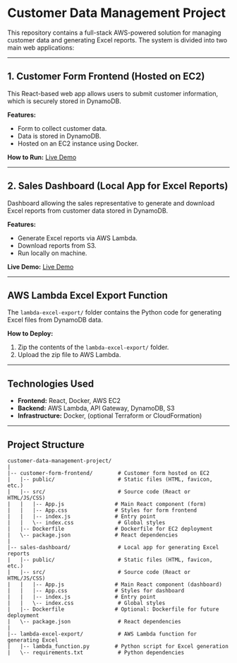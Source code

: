 # Customer Data Management Project

This repository contains a full-stack AWS-powered solution for managing customer data and generating Excel reports. The system is divided into two main web applications:

---

## 1. Customer Form Frontend (Hosted on EC2)

This React-based web app allows users to submit customer information, which is securely stored in DynamoDB.

**Features:**
- Form to collect customer data.
- Data is stored in DynamoDB.
- Hosted on an EC2 instance using Docker.

**How to Run:**
[Live Demo](http://54.157.238.221:8080/)

---

## 2. Sales Dashboard (Local App for Excel Reports)

Dashboard allowing the sales representative to generate and download Excel reports from customer data stored in DynamoDB.

**Features:**
- Generate Excel reports via AWS Lambda.
- Download reports from S3.
- Run locally on machine.

**Live Demo:**
[Live Demo](http://54.157.238.221:8080/)

---

## AWS Lambda Excel Export Function

The `lambda-excel-export/` folder contains the Python code for generating Excel files from DynamoDB data.

**How to Deploy:**
1. Zip the contents of the `lambda-excel-export/` folder.
2. Upload the zip file to AWS Lambda.

---

## Technologies Used

- **Frontend:** React, Docker, AWS EC2
- **Backend:** AWS Lambda, API Gateway, DynamoDB, S3
- **Infrastructure:** Docker, (optional Terraform or CloudFormation)

---

## Project Structure

```
customer-data-management-project/
|
|-- customer-form-frontend/        # Customer form hosted on EC2
|   |-- public/                    # Static files (HTML, favicon, etc.)
|   |-- src/                       # Source code (React or HTML/JS/CSS)
|   |   |-- App.js                # Main React component (form)
|   |   |-- App.css               # Styles for form frontend
|   |   |-- index.js              # Entry point
|   |   \-- index.css              # Global styles
|   |-- Dockerfile                # Dockerfile for EC2 deployment
|   \-- package.json              # React dependencies
|
|-- sales-dashboard/               # Local app for generating Excel reports
|   |-- public/                    # Static files (HTML, favicon, etc.)
|   |-- src/                       # Source code (React or HTML/JS/CSS)
|   |   |-- App.js                # Main React component (dashboard)
|   |   |-- App.css               # Styles for dashboard
|   |   |-- index.js              # Entry point
|   |   \-- index.css              # Global styles
|   |-- Dockerfile                # Optional: Dockerfile for future deployment
|   \-- package.json               # React dependencies
|
|-- lambda-excel-export/           # AWS Lambda function for generating Excel
|   |-- lambda_function.py        # Python script for Excel generation
|   \-- requirements.txt           # Python dependencies
```

